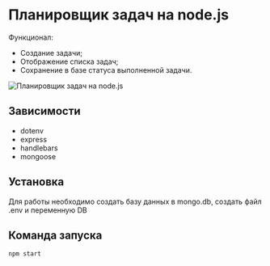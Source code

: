 Планировщик задач на node.js
=============================== 

Функционал: 
- Создание задачи;
- Отображение списка задач;
- Сохранение в базе статуса выполненной задачи.


![Планировщик задач на node.js](https://firebasestorage.googleapis.com/v0/b/frontend-upload-f3188.appspot.com/o/images%2Fbandicam%202021-03-02%2016-36-37-092.gif?alt=media&token=05efc453-b4ff-400a-bd1b-ffd8bb82c558 "Планировщик задач на node.js")

## Зависимости
- dotenv
- express
- handlebars
- mongoose

## Установка

Для работы необходимо создать базу данных в mongo.db, создать файл .env и переменную DB

## Команда запуска
`npm start`
